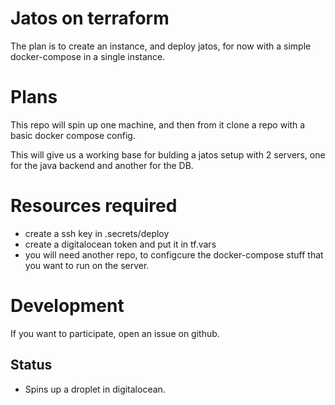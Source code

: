 # Jatos on terraform

The plan is to create an instance, and deploy jatos,
for now with a simple docker-compose in a single instance.


# Plans

This repo will spin up one machine, and then
from it clone a repo with a basic docker compose config.

This will give us a working base for bulding a jatos setup with 2 servers, one for the java backend and another for the DB. 



# Resources required

- create a ssh key in .secrets/deploy
- create a digitalocean token and put it in tf.vars
- you will need another repo, to configcure the docker-compose stuff that you want to run on the server.

# Development

If you want to participate, open an issue on github.


## Status

- Spins up a droplet in digitalocean.